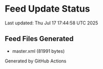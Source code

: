 # Feed Update Status
Last updated: Thu Jul 17 17:44:58 UTC 2025

## Feed Files Generated
- master.xml (81991 bytes)

Generated by GitHub Actions
